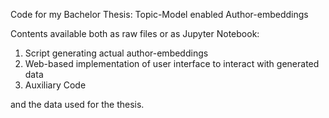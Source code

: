 Code for my Bachelor Thesis: Topic-Model enabled Author-embeddings

Contents available both as raw files or as Jupyter Notebook:
1. Script generating actual author-embeddings
2. Web-based implementation of user interface to interact with generated data
3. Auxiliary Code

and the data used for the thesis.
